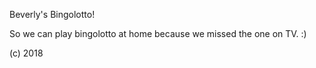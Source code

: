 Beverly's Bingolotto!  

So we can play bingolotto at home because we missed the one on TV. :)

(c) 2018

